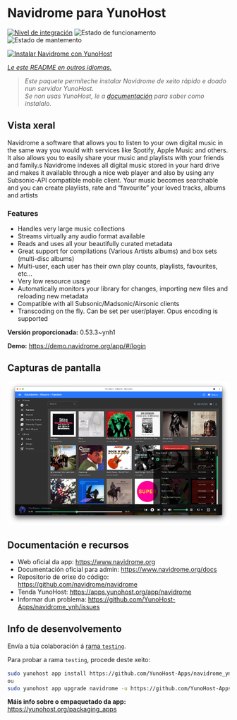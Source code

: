 <!--
NOTA: Este README foi creado automáticamente por <https://github.com/YunoHost/apps/tree/master/tools/readme_generator>
NON debe editarse manualmente.
-->

# Navidrome para YunoHost

[![Nivel de integración](https://apps.yunohost.org/badge/integration/navidrome)](https://ci-apps.yunohost.org/ci/apps/navidrome/)
![Estado de funcionamento](https://apps.yunohost.org/badge/state/navidrome)
![Estado de mantemento](https://apps.yunohost.org/badge/maintained/navidrome)

[![Instalar Navidrome con YunoHost](https://install-app.yunohost.org/install-with-yunohost.svg)](https://install-app.yunohost.org/?app=navidrome)

*[Le este README en outros idiomas.](./ALL_README.md)*

> *Este paquete permíteche instalar Navidrome de xeito rápido e doado nun servidor YunoHost.*  
> *Se non usas YunoHost, le a [documentación](https://yunohost.org/install) para saber como instalalo.*

## Vista xeral

Navidrome a software that allows you to listen to your own digital music in the same way you would with services like Spotify, Apple Music and others. It also allows you to easily share your music and playlists with your friends and family.s
Navidrome indexes all digital music stored in your hard drive and makes it available through a nice web player and also by using any Subsonic-API compatible mobile client. Your music becomes searchable and you can create playlists, rate and “favourite” your loved tracks, albums and artists

### Features

- Handles very large music collections
- Streams virtually any audio format available
- Reads and uses all your beautifully curated metadata
- Great support for compilations (Various Artists albums) and box sets (multi-disc albums)
- Multi-user, each user has their own play counts, playlists, favourites, etc...
- Very low resource usage
- Automatically monitors your library for changes, importing new files and reloading new metadata
- Compatible with all Subsonic/Madsonic/Airsonic clients
- Transcoding on the fly. Can be set per user/player. Opus encoding is supported


**Versión proporcionada:** 0.53.3~ynh1

**Demo:** <https://demo.navidrome.org/app/#/login>

## Capturas de pantalla

![Captura de pantalla de Navidrome](./doc/screenshots/ss-desktop-player.png)

## Documentación e recursos

- Web oficial da app: <https://www.navidrome.org>
- Documentación oficial para admin: <https://www.navidrome.org/docs>
- Repositorio de orixe do código: <https://github.com/navidrome/navidrome>
- Tenda YunoHost: <https://apps.yunohost.org/app/navidrome>
- Informar dun problema: <https://github.com/YunoHost-Apps/navidrome_ynh/issues>

## Info de desenvolvemento

Envía a túa colaboración á [rama `testing`](https://github.com/YunoHost-Apps/navidrome_ynh/tree/testing).

Para probar a rama `testing`, procede deste xeito:

```bash
sudo yunohost app install https://github.com/YunoHost-Apps/navidrome_ynh/tree/testing --debug
ou
sudo yunohost app upgrade navidrome -u https://github.com/YunoHost-Apps/navidrome_ynh/tree/testing --debug
```

**Máis info sobre o empaquetado da app:** <https://yunohost.org/packaging_apps>
